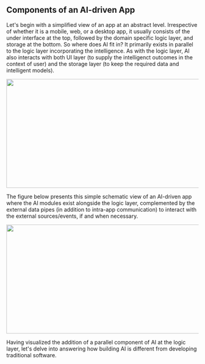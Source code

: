 ## Components of an AI-driven App

Let's begin with a simplified view of an app at an abstract level. Irrespective of whether it is a mobile, web, or a desktop app, it usually consists of the under interface at the top, followed by the domain specific logic layer, and storage at the bottom. So where does AI fit in? It primarily exists in parallel to the logic layer incorporating the intelligence. As with the logic layer, AI also interacts with both UI layer (to supply the intelligenct outcomes in the context of user) and the storage layer (to keep the required data and intelligent models).

<p align="center">
<img src="https://user-images.githubusercontent.com/7511849/209483960-65dd2d7c-4c6f-4012-9f76-171826529009.png" width="600" height="285" />
</p>


The figure below presents this simple schematic view of an AI-driven app where the AI modules exist alongside the logic layer, complemented by the external data pipes (in addition to intra-app communication) to interact with the external sources/events, if and when necessary.

<p align="center">
<img src="https://user-images.githubusercontent.com/7511849/209483961-90304207-2d46-4e3d-8832-4a6c001c30e6.png" width="600" height="285" />
</p>



Having visualized the addition of a parallel component of AI at the logic layer, let's delve into answering how building AI is different from developing traditional software.
